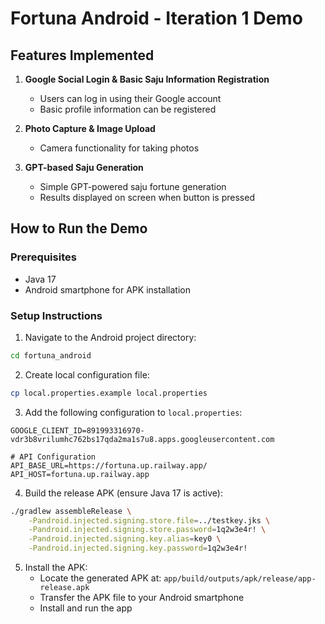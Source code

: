 # Fortuna Android - Iteration 1 Demo

## Features Implemented

1. **Google Social Login & Basic Saju Information Registration**

   - Users can log in using their Google account
   - Basic profile information can be registered

2. **Photo Capture & Image Upload**

   - Camera functionality for taking photos

3. **GPT-based Saju Generation**
   - Simple GPT-powered saju fortune generation
   - Results displayed on screen when button is pressed

## How to Run the Demo

### Prerequisites

- Java 17
- Android smartphone for APK installation

### Setup Instructions

1. Navigate to the Android project directory:

```bash
cd fortuna_android
```

2. Create local configuration file:

```bash
cp local.properties.example local.properties
```

3. Add the following configuration to `local.properties`:

```properties
GOOGLE_CLIENT_ID=891993316970-vdr3b8vrilumhc762bs17qda2ma1s7u8.apps.googleusercontent.com

# API Configuration
API_BASE_URL=https://fortuna.up.railway.app/
API_HOST=fortuna.up.railway.app
```

4. Build the release APK (ensure Java 17 is active):

```bash
./gradlew assembleRelease \
    -Pandroid.injected.signing.store.file=../testkey.jks \
    -Pandroid.injected.signing.store.password=1q2w3e4r! \
    -Pandroid.injected.signing.key.alias=key0 \
    -Pandroid.injected.signing.key.password=1q2w3e4r!
```

5. Install the APK:
   - Locate the generated APK at: `app/build/outputs/apk/release/app-release.apk`
   - Transfer the APK file to your Android smartphone
   - Install and run the app
